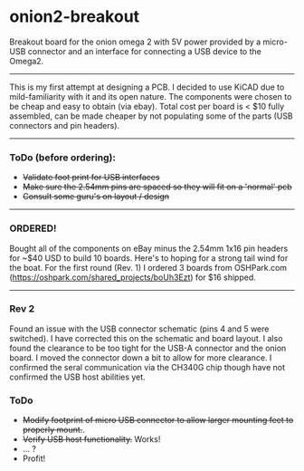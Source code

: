 # onion2-breakout
Breakout board for the onion omega 2 with 5V power provided by a micro-USB connector and an interface for connecting a USB device to the Omega2.

---
This is my first attempt at designing a PCB. I decided to use KiCAD due to mild-familiarity with it and its open nature. The components were chosen to be cheap and easy to obtain (via ebay). Total cost per board is < $10 fully assembled, can be made cheaper by not populating some of the parts (USB connectors and pin headers).

---
### ToDo (before ordering):
* ~~Validate foot print for USB interfaces~~
* ~~Make sure the 2.54mm pins are spaced so they will fit on a 'normal' pcb~~
* ~~Consult some guru's on layout / design~~

---
### ORDERED!
Bought all of the components on eBay minus the 2.54mm 1x16 pin headers for ~$40 USD to build 10 boards. Here's to hoping for a strong tail wind for the boat. For the first round (Rev. 1) I ordered 3 boards from OSHPark.com (https://oshpark.com/shared_projects/boUh3Ezt) for $16 shipped.

---
### Rev 2
Found an issue with the USB connector schematic (pins 4 and 5 were switched). I have corrected this on the schematic and board layout. I also found the clearance to be too tight for the USB-A connector and the onion board. I moved the connector down a bit to allow for more clearance. I confirmed the seral communication via the CH340G chip though have not confirmed the USB host abilities yet.

### ToDo
* ~~Modify footprint of micro USB connector to allow larger mounting feet to properly mount.~~.
* ~~Verify USB host functionality.~~ Works!
* ... ?
* Profit!
